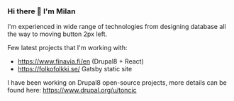 ### Hi there 👋 I'm Milan

I'm experienced in wide range of technologies from designing database all the way to moving button 2px left.

Few latest projects that I'm working with:
 - https://www.finavia.fi/en (Drupal8 + React)
 - https://folkofolkki.se/ Gatsby static site 
 
 I have been working on Drupal8 open-source projects, more details can be found here: https://www.drupal.org/u/toncic
<!--
**toncic/toncic** is a ✨ _special_ ✨ repository because its `README.md` (this file) appears on your GitHub profile.

Here are some ideas to get you started:

- 🔭 I’m currently working on ...
- 🌱 I’m currently learning ...
- 👯 I’m looking to collaborate on ...
- 🤔 I’m looking for help with ...
- 💬 Ask me about ...
- 📫 How to reach me: ...
- 😄 Pronouns: ...
- ⚡ Fun fact: ...
-->
